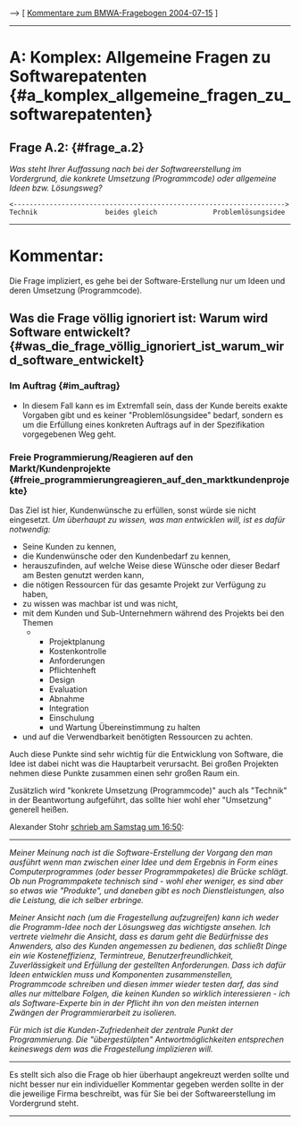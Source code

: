 \--\> \[ [ Kommentare zum BMWA-Fragebogen
2004-07-15](BmwaNot040715De "wikilink") \]

------------------------------------------------------------------------

# A: Komplex: Allgemeine Fragen zu Softwarepatenten {#a_komplex_allgemeine_fragen_zu_softwarepatenten}

## Frage A.2: {#frage_a.2}

*Was steht Ihrer Auffassung nach bei der Softwareerstellung im
Vordergrund, die konkrete Umsetzung (Programmcode) oder allgemeine Ideen
bzw. Lösungsweg?*

`<-------------------------------------------------------------------->`\
`Technik                 beides gleich              Problemlösungsidee`

------------------------------------------------------------------------

# Kommentar:

Die Frage impliziert, es gehe bei der Software-Erstellung nur um Ideen
und deren Umsetzung (Programmcode).

## Was die Frage völlig ignoriert ist: Warum wird Software entwickelt? {#was_die_frage_völlig_ignoriert_ist_warum_wird_software_entwickelt}

### Im Auftrag {#im_auftrag}

-   In diesem Fall kann es im Extremfall sein, dass der Kunde bereits
    exakte Vorgaben gibt und es keiner \"Problemlösungsidee\" bedarf,
    sondern es um die Erfüllung eines konkreten Auftrags auf in der
    Spezifikation vorgegebenen Weg geht.

### Freie Programmierung/Reagieren auf den Markt/Kundenprojekte {#freie_programmierungreagieren_auf_den_marktkundenprojekte}

Das Ziel ist hier, Kundenwünsche zu erfüllen, sonst würde sie nicht
eingesetzt. *Um überhaupt zu wissen, was man entwicklen will, ist es
dafür notwendig:*

-   Seine Kunden zu kennen,
-   die Kundenwünsche oder den Kundenbedarf zu kennen,
-   herauszufinden, auf welche Weise diese Wünsche oder dieser Bedarf am
    Besten genutzt werden kann,
-   die nötigen Ressourcen für das gesamte Projekt zur Verfügung zu
    haben,
-   zu wissen was machbar ist und was nicht,
-   mit dem Kunden und Sub-Unternehmern während des Projekts bei den
    Themen
    -   -   Projektplanung
        -   Kostenkontrolle
        -   Anforderungen
        -   Pflichtenheft
        -   Design
        -   Evaluation
        -   Abnahme
        -   Integration
        -   Einschulung
        -   und Wartung Übereinstimmung zu halten
-   und auf die Verwendbarkeit benötigten Ressourcen zu achten.

Auch diese Punkte sind sehr wichtig für die Entwicklung von Software,
die Idee ist dabei nicht was die Hauptarbeit verursacht. Bei großen
Projekten nehmen diese Punkte zusammen einen sehr großen Raum ein.

Zusätzlich wird \"konkrete Umsetzung (Programmcode)\" auch als
\"Technik\" in der Beantwortung aufgeführt, das sollte hier wohl eher
\"Umsetzung\" generell heißen.

Alexander Stohr [schrieb am Samstag um
16:50](http://lists.ffii.org/archive/mails/swpat/2004/Jul/0158.html "wikilink"):

------------------------------------------------------------------------

*Meiner Meinung nach ist die Software-Erstellung der Vorgang den man
ausführt wenn man zwischen einer Idee und dem Ergebnis in Form eines
Computerprogrammes (oder besser Programmpaketes) die Brücke schlägt. Ob
nun Programmpakete technisch sind - wohl eher weniger, es sind aber so
etwas wie \"Produkte\", und daneben gibt es noch Dienstleistungen, also
die Leistung, die ich selber erbringe.*

*Meiner Ansicht nach (um die Fragestellung aufzugreifen) kann ich weder
die Programm-Idee noch der Lösungsweg das wichtigste ansehen. Ich
vertrete vielmehr die Ansicht, dass es darum geht die Bedürfnisse des
Anwenders, also des Kunden angemessen zu bedienen, das schließt Dinge
ein wie Kosteneffizienz, Termintreue, Benutzerfreundlichkeit,
Zuverlässigkeit und Erfüllung der gestellten Anforderungen. Dass ich
dafür Ideen entwicklen muss und Komponenten zusammenstellen,
Programmcode schreiben und diesen immer wieder testen darf, das sind
alles nur mittelbare Folgen, die keinen Kunden so wirklich
interessieren - ich als Software-Experte bin in der Pflicht ihn von den
meisten internen Zwängen der Programmierarbeit zu isolieren.*

*Für mich ist die Kunden-Zufriedenheit der zentrale Punkt der
Programmierung. Die \"übergestülpten\" Antwortmöglichkeiten entsprechen
keineswegs dem was die Fragestellung implizieren will.*

------------------------------------------------------------------------

Es stellt sich also die Frage ob hier überhaupt angekreuzt werden sollte
und nicht besser nur ein individueller Kommentar gegeben werden sollte
in der die jeweilige Firma beschreibt, was für Sie bei der
Softwareerstellung im Vordergrund steht.

------------------------------------------------------------------------
